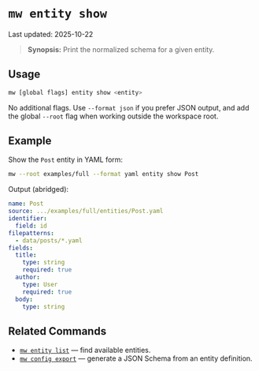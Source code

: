 # `mw entity show`

Last updated: 2025-10-22

> **Synopsis:** Print the normalized schema for a given entity.

## Usage

```bash
mw [global flags] entity show <entity>
```

No additional flags. Use `--format json` if you prefer JSON output, and add the global `--root` flag when working outside the workspace root.

## Example

Show the `Post` entity in YAML form:

```bash
mw --root examples/full --format yaml entity show Post
```

Output (abridged):

```yaml
name: Post
source: .../examples/full/entities/Post.yaml
identifier:
  field: id
filepatterns:
  - data/posts/*.yaml
fields:
  title:
    type: string
    required: true
  author:
    type: User
    required: true
  body:
    type: string
```

## Related Commands

- [`mw entity list`](entity-list.md) — find available entities.
- [`mw config export`](config-export.md) — generate a JSON Schema from an entity definition.
